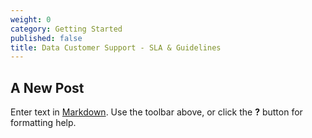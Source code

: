 ```yaml
---
weight: 0
category: Getting Started
published: false
title: Data Customer Support - SLA & Guidelines
---
```

## A New Post

Enter text in [Markdown](http://daringfireball.net/projects/markdown/). Use the toolbar above, or click the **?** button for formatting help.
